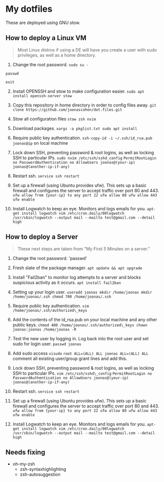 # My dotfiles
These are deployed using GNU stow.

## How to deploy a Linux VM
> Most Linux distros if using a DE will have you create a user with sudo privileges, as well as a home directory.

1. Change the root password.
`sudo su -`

`passwd`

`exit`

2. Install OPENSSH and stow to make configuration easier.
`sudo apt install openssh-server stow`

3. Copy this repository in home directory in order to config files away.
`git clone https://github.com/joonascohen/dot.files.git`

4. Stow all configuration files
`stow zsh nvim`

5. Download packages.
`xargs -a pkglist.txt sudo apt install`

6. Require public key authentication.
`ssh-copy-id -i ~/.ssh/id_rsa.pub joonas@ip` on local machine


7. Lock down SSH, preventing password & root logins, as well as locking SSH to particular IPs.
`sudo nvim /etc/ssh/sshd_config`
`PermitRootLogin no PasswordAuthentication no AllowUsers joonas@(your-ip) joonas@(another-ip-if-any)`

8. Restart ssh.
`service ssh restart`

9. Set up a firewall (using Ubuntu provides ufw). This sets up a basic firewall and configures the server to accept traffic over port 80 and 443.
`ufw allow from {your-ip} to any port 22 ufw allow 80 ufw allow 443 ufw enable`

10. Install Logwatch to keep an eye. Monitors and logs emails for you.
`apt-get install logwatch vim /etc/cron.daily/00logwatch`
`/usr/sbin/logwatch --output mail --mailto test@gmail.com --detail high`


## How to deploy a Server
>These next steps are taken from "My First 5 Minutes on a server."

1. Change the root password.
'passwd'

2. Fresh slate of the package manager.
`apt update && apt upgrade`

3. Install "Fail2ban" to monitor log attempts to a server and blocks suspicious activity as it occurs.
`apt install fail2ban`

4. Setting up your login user.
`useradd joonas mkdir /home/joonas mkdir /home/joonas/.ssh chmod 700 /home/joonas/.ssh`

5. Require public key authentication.
`vim /home/joonas/.ssh/authorized\_keys`

6. Add the contents of the id_rsa.pub on your local machine and any other public keys.
`chmod 400 /home/joonas/.ssh/authorized\_keys chown joonas:joonas /home/joonas -R`

7. Test the new user by logging in. Log back into the root user and set sudo for login user.
`passwd joonas`

8. Add sudo access
`visudo`
`root ALL=(ALL) ALL joonas ALL=(ALL) ALL` comment all existing user/group grant lines and add this.

9. Lock down SSH, preventing password & root logins, as well as locking SSH to particular IPs.
`vim /etc/ssh/sshd\_config`
`PermitRootLogin no PasswordAuthentication no AllowUsers joonas@(your-ip) joonas@(another-ip-if-any)`

10. Restart ssh.
`service ssh restart`

11. Set up a firewall (using Ubuntu provides ufw). This sets up a basic firewall and configures the server to accept traffic over port 80 and 443.
`ufw allow from {your-ip} to any port 22 ufw allow 80 ufw allow 443 ufw enable`

12. Install Logwatch to keep an eye. Monitors and logs emails for you.
`apt-get install logwatch vim /etc/cron.daily/00logwatch`
`/usr/sbin/logwatch --output mail --mailto test@gmail.com --detail high`


## Needs fixing
- oh-my-zsh
    - zsh-syntaxhighlighting
    - zsh-autosuggestion
